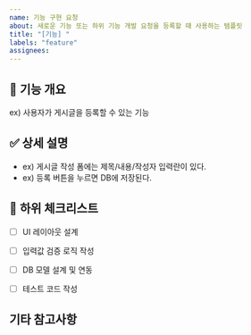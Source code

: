 ```yaml
---
name: 기능 구현 요청
about: 새로운 기능 또는 하위 기능 개발 요청을 등록할 때 사용하는 템플릿
title: "[기능] "
labels: "feature"
assignees: 
---
```


## 📌 기능 개요  
<!-- 해당 기능/하위 기능이 무엇을 하는지 명확하게 한 문장으로 설명해주세요. -->
ex) 사용자가 게시글을 등록할 수 있는 기능

## ✅ 상세 설명  
<!-- 기능이 어떤 동작을 하는지, UI/API 흐름, 필요 조건 등 구체적으로 작성해주세요. -->
- ex) 게시글 작성 폼에는 제목/내용/작성자 입력란이 있다.
- ex) 등록 버튼을 누르면 DB에 저장된다.

## 📝 하위 체크리스트  
<!-- 이 기능이 완료되려면 어떤 세부 항목들이 필요한지 체크리스트로 작성해주세요. -->
- [ ] UI 레이아웃 설계
- [ ] 입력값 검증 로직 작성
- [ ] DB 모델 설계 및 연동
- [ ] 테스트 코드 작성


## 기타 참고사항  
<!-- 추가로 공유할 자료, 참고 링크, 논의 사항 등이 있다면 작성 -->
